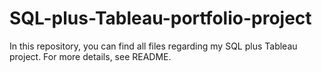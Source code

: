 # SQL-plus-Tableau-portfolio-project
In this repository, you can find all files regarding my SQL plus Tableau project. For more details, see README.
